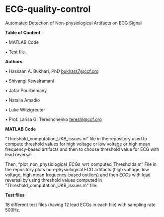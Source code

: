 # ECG-quality-control

Automated Detection of Non-physiological Artifacts on ECG Signal


**Table of Content**

•	MATLAB Code

•	Test file


**Authors**

•	Hassaan A. Bukhari, PhD bukhars7@ccf.org	

•	Shivangi Kewalramani

•	Jafar Pourbemany

•	Natalia Amadio

•	Luke Witzigreuter

•	Prof. Larisa G. Tereshchenko tereshl@ccf.org	          


**MATLAB Code**

“Threshold_computation_UKB_issues.m” file in the repository used to compute threshold values for high voltage or low voltage or high mean frequency-based artifacts and then to choose threshold value for ECG with lead reversal.

Then, “plot_non_physiological_ECGs_wrt_computed_Thresholds.m” File in the repository plots non-physiological ECG artifacts (high voltage, low voltage, high mean frequency-based outliers) and then ECGs with lead reversal by using threshold values computed in "Threshold_computation_UKB_issues.m" file.


**Test files**

18 different test files (having 12 lead ECGs in each file) with sampling rate 500Hz.
